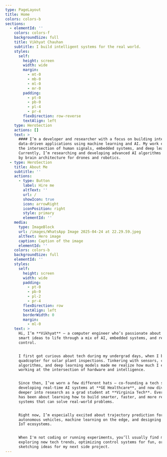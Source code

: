 ```yaml
---
type: PageLayout
title: Home
colors: colors-b
sections:
  - elementId: ''
    colors: colors-f
    backgroundSize: full
    title: Vikhyat Chauhan
    subtitle: I build intelligent systems for the real world.
    styles:
      self:
        height: screen
        width: wide
        margin:
          - mt-0
          - mb-0
          - ml-0
          - mr-0
        padding:
          - pt-0
          - pb-0
          - pl-4
          - pr-4
        flexDirection: row-reverse
        textAlign: left
    type: HeroSection
    actions: []
    text: >
      #### I’m a developer and researcher with a focus on building intelligent,
      data-driven applications using machine learning and AI. My work explores
      the intersection of human signals, embedded systems, and deep learning.
      Currently, I’m researching and developing advanced AI algorithms inspired
      by brain architecture for drones and robotics.
  - type: HeroSection
    title: About Me
    subtitle: ''
    actions:
      - type: Button
        label: Hire me
        altText: ''
        url: /
        showIcon: true
        icon: arrowRight
        iconPosition: right
        style: primary
        elementId: ''
    media:
      type: ImageBlock
      url: /images/WhatsApp Image 2025-04-24 at 22.29.59.jpeg
      altText: Hero image
      caption: Caption of the image
      elementId: ''
    colors: colors-b
    backgroundSize: full
    elementId: ''
    styles:
      self:
        height: screen
        width: wide
        padding:
          - pt-0
          - pb-0
          - pl-2
          - pr-4
        flexDirection: row
        textAlign: left
        borderWidth: 0
        margin:
          - ml-0
    text: >
      Hi, I’m **Vikhyat** — a computer engineer who’s passionate about bringing
      smart ideas to life through a mix of AI, embedded systems, and real-time
      control.


      I first got curious about tech during my undergrad days, when I built a
      quadcopter for solar plant inspections. Tinkering with sensors, control
      algorithms, and deep learning models made me realize how much I enjoy
      working at the intersection of hardware and intelligence.


      Since then, I’ve worn a few different hats — co-founding a tech startup,
      developing real-time AI systems at **GE Healthcare**, and now diving
      deeper into research as a grad student at **Virginia Tech**. Every step
      has been about learning how to build smarter, faster, and more reliable
      systems that can solve real-world problems.


      Right now, I’m especially excited about trajectory prediction for
      autonomous vehicles, machine learning on the edge, and designing scalable
      IoT ecosystems.


      When I'm not coding or running experiments, you’ll usually find me
      exploring new tech trends, optimizing control systems for fun, or
      sketching ideas for my next side project.
---
```

